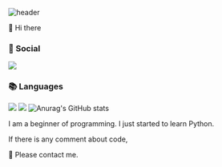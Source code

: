 ![header](https://capsule-render.vercel.app/api?type=waving&color=gradient&height=200&section=header&text=&fontSize=90)

👋 Hi there

### 💌 Social
<a href="https://www.instagram.com/junsik_ky/" target="_blank"><img src="https://img.shields.io/badge/instagram-E4405F?style=flat&logo=instagram&logoColor=white"></a>

### 📚 Languages
<span><img src="https://img.shields.io/badge/Python-3776AB?style=flat&logo=python&logoColor=white"></span>
<span><img src="https://img.shields.io/badge/HTML5-E34F26?style=flat&logo=html5&logoColor=white"></span>
![Anurag's GitHub stats](https://github-readme-stats.vercel.app/api?username=junsikhhh&show_icons=true&theme=monokai)

I am a beginner of programming.
I just started to learn Python.

If there is any comment about code,

🙏 Please contact me.
